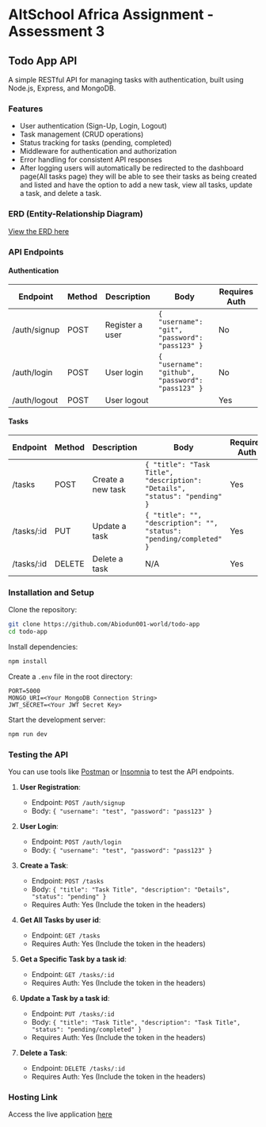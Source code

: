 # AltSchool Africa Assignment - Assessment 3

## Todo App API

A simple RESTful API for managing tasks with authentication, built using Node.js, Express, and MongoDB.

### Features

- User authentication (Sign-Up, Login, Logout)
- Task management (CRUD operations)
- Status tracking for tasks (pending, completed)
- Middleware for authentication and authorization
- Error handling for consistent API responses
- After logging users will automatically be redirected to the dashboard page(All tasks page) they will be able to see their tasks as being created and listed and have the option to add a new task, view all tasks, update a task, and delete a task.

### ERD (Entity-Relationship Diagram)

[View the ERD here](https://dbdiagram.io/d/todo-app-6752c8d0e9daa85acae1a217)

### API Endpoints

#### Authentication

| Endpoint     | Method | Description     | Body                                              | Requires Auth |
| ------------ | ------ | --------------- | ------------------------------------------------- | ------------- |
| /auth/signup | POST   | Register a user | `{ "username": "git", "password": "pass123" }`    | No            |
| /auth/login  | POST   | User login      | `{ "username": "github", "password": "pass123" }` | No            |
| /auth/logout | POST   | User logout     |                                                   | Yes           |

#### Tasks

| Endpoint   | Method | Description         | Body                                                                       | Requires Auth |
| ---------- | ------ | ------------------- | -------------------------------------------------------------------------- | ------------- |
| /tasks     | POST   | Create a new task   | `{ "title": "Task Title", "description": "Details", "status": "pending" }` | Yes           |
| /tasks/:id | PUT    | Update a task       | `{ "title": "", "description": "", "status": "pending/completed" }`        | Yes           |
| /tasks/:id | DELETE | Delete a task       | N/A                                                                        | Yes           |

### Installation and Setup

Clone the repository:

```bash
git clone https://github.com/Abiodun001-world/todo-app
cd todo-app
```

Install dependencies:

```bash
npm install
```

Create a `.env` file in the root directory:

```
PORT=5000
MONGO_URI=<Your MongoDB Connection String>
JWT_SECRET=<Your JWT Secret Key>
```

Start the development server:

```bash
npm run dev
```

### Testing the API

You can use tools like [Postman](https://www.postman.com/) or [Insomnia](https://insomnia.rest/) to test the API endpoints.

1. **User Registration**:

   - Endpoint: `POST /auth/signup`
   - Body: `{ "username": "test", "password": "pass123" }`

2. **User Login**:

   - Endpoint: `POST /auth/login`
   - Body: `{ "username": "test", "password": "pass123" }`

3. **Create a Task**:

   - Endpoint: `POST /tasks`
   - Body: `{ "title": "Task Title", "description": "Details", "status": "pending" }`
   - Requires Auth: Yes (Include the token in the headers)

4. **Get All Tasks by user id**:

   - Endpoint: `GET /tasks`
   - Requires Auth: Yes (Include the token in the headers)

5. **Get a Specific Task by a task id**:

   - Endpoint: `GET /tasks/:id`
   - Requires Auth: Yes (Include the token in the headers)

6. **Update a Task by a task id**:

   - Endpoint: `PUT /tasks/:id`
   - Body: `{ "title": "Task Title", "description": "Task Title", "status": "pending/completed" }`
   - Requires Auth: Yes (Include the token in the headers)

7. **Delete a Task**:
   - Endpoint: `DELETE /tasks/:id`
   - Requires Auth: Yes (Include the token in the headers)

### Hosting Link

Access the live application [here](https://todo-app-9b5w.onrender.com/)
